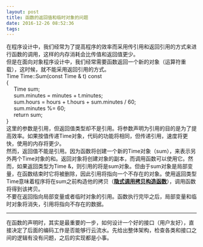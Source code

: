 ```yaml
---
layout: post
title: 函数的返回值和临时对象的问题
date: 2016-12-26 08:52:36
tags:
---
```



<span></span>
<div><span>在程序设计中，我们经常为了提高程序的效率而采用传引用和返回引用的方式来进行函数的调用，这样的内存消耗会比传值和返回值更少。</span></div>
<div><span>但是在面向对象程序设计中，我们经常需要函数返回一个新的对象（运算符重载），这时候，就不能采用返回引用的方式。</span></div>
<div>
<div><span><span>Time</span> Time::Sum(<span>const Time &amp; t</span>) const</span></div>
<div>{</div>
<div>     <span>Time sum;</span></div>
<div>     sum.minutes = minutes + t.minutes;</div>
<div>     sum.hours = hours + t.hours + sum.minutes / 60;</div>
<div>     sum.minutes %= 60;</div>
<div>     <span>return sum;</span></div>
<div>}</div>
</div>
<div>这里的参数是引用，但返回值类型却不是引用。将参数声明为引用的目的是为了提高效率。如果按值传递Time对象，代码的功能将相同，但传递引用，速度将更快，使用的内存将更少。</div>
<div>然而，返回值不能是引用。因为函数将创建一个新的Time对象（sum），来表示另外两个Time对象的和。返回对象将创建对象的副本，而调用函数可以使用它。然而，如果返回类型为Time &amp;，则引用的将是sum对象。但由于sum对象是局部变量，在函数结束时它将被删除，因此引用将指向一个不存在的对象。使用返回类型Time意味着程序将在sum之前<span>构造他的拷贝</span>（<strong><u>隐式调用拷贝构造函数</u></strong>），调用函数将得到该拷贝。</div>
<div>不要在返回指向局部变量或者临时对象的引用。函数执行完毕之后，局部变量和临时对象将消失，引用将指向不存在的数据。</div>
<div>
<hr /></div>
<div>在函数的声明时，其实是最重要的一步，如何设计一个好的接口（用户友好），直接决定了后面的编码工作是否能够行云流水。先给出整体架构，检查各类和接口之间的逻辑有没有问题，之后的实现都是小事。</div>
